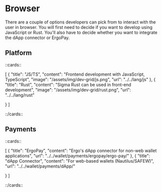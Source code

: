# Browser

There are a couple of options developers can pick from to interact with the user in browser. You will first need to decide if you want to develop using JavaScript or Rust. You'll also have to decide whether you want to integrate the dApp connector or ErgoPay.

## Platform


::cards::

[
  {
    "title": "JS/TS",
    "content": "Frontend development with JavaScript, TypeScript",
    "image": "/assets/img/dev-grid/js.png",
    "url": "../../lang/js"
  },
  {
    "title": "Rust",
    "content": "Sigma Rust can be used in front-end development",
    "image": "/assets/img/dev-grid/rust.png",
    "url": "../../lang/rust"

  }
]

::/cards::







## Payments


::cards::

[
  {
    "title": "ErgoPay",
    "content": "Ergo's dApp connector for non-web wallet applications",
    "url": "../../wallet/payments/ergopay/ergo-pay/"
  },
  {
    "title": "dApp Connector",
    "content": "For web-based wallets (Nautilus/SAFEW)",
    "url": "../../wallet/payments/dApp/"

  }
]

::/cards::

